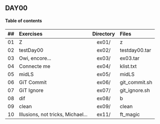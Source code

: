 ## DAY00

#### Table of contents

|  ##  |			Exercises				|	Directory	|	Files			|
|:----:|:-----------------------------------|:-------------:|:------------------|
|  01  |Z         							|	ex01/		|z		            |
|  02  |testDay00       					|	ex02/		|testday00.tar		|
|  03  |Owi, encore...   					|	ex03/		|ex03.tar    		|
|  04  |Connecte me  						|	ex04/		|klist.txt   		|
|  05  |midLS            					|	ex05/		|midLS   			|
|  06  |GiT Commit							|	ex06/		|git_commit.sh      |
|  07  |GiT Ignore							|	ex07/		|git_ignore.sh	    |
|  08  |dif									|	ex08/		|b					|
|  09  |clean								|	ex09/		|clean				|
|  10  |Illusions, not tricks, Michael...	|	ex11/		|ft_magic			|

